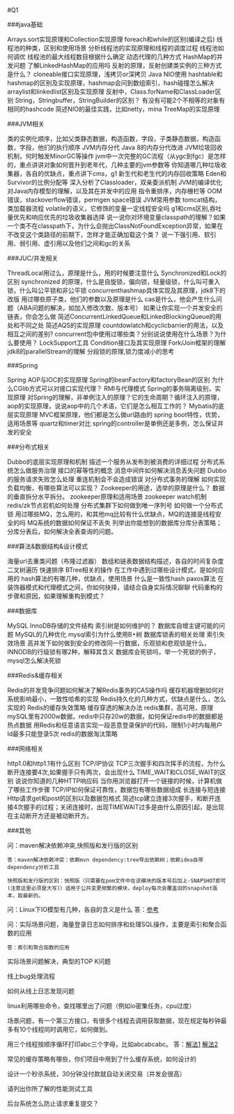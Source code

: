 #Q1

###java基础

Arrays.sort实现原理和Collection实现原理
foreach和while的区别(编译之后)
线程池的种类，区别和使用场景
分析线程池的实现原理和线程的调度过程
线程池如何调优
线程池的最大线程数目根据什么确定
动态代理的几种方式
HashMap的并发问题
了解LinkedHashMap的应用吗
反射的原理，反射创建类实例的三种方式是什么？
cloneable接口实现原理，浅拷贝or深拷贝
Java NIO使用
hashtable和hashmap的区别及实现原理，hashmap会问到数组索引，hash碰撞怎么解决
arraylist和linkedlist区别及实现原理
反射中，Class.forName和ClassLoader区别
String，Stringbuffer，StringBuilder的区别？
有没有可能2个不相等的对象有相同的hashcode
简述NIO的最佳实践，比如netty，mina
TreeMap的实现原理

###JVM相关

类的实例化顺序，比如父类静态数据，构造函数，字段，子类静态数据，构造函数，字段，他们的执行顺序
JVM内存分代
Java 8的内存分代改进
JVM垃圾回收机制，何时触发MinorGC等操作
jvm中一次完整的GC流程（从ygc到fgc）是怎样的，重点讲讲对象如何晋升到老年代，几种主要的jvm参数等
你知道哪几种垃圾收集器，各自的优缺点，重点讲下cms，g1
新生代和老生代的内存回收策略
Eden和Survivor的比例分配等
深入分析了Classloader，双亲委派机制
JVM的编译优化
对Java内存模型的理解，以及其在并发中的应用
指令重排序，内存栅栏等
OOM错误，stackoverflow错误，permgen space错误
JVM常用参数
tomcat结构，类加载器流程
volatile的语义，它修饰的变量一定线程安全吗
g1和cms区别,吞吐量优先和响应优先的垃圾收集器选择
说一说你对环境变量classpath的理解？如果一个类不在classpath下，为什么会抛出ClassNotFoundException异常，如果在不改变这个类路径的前期下，怎样才能正确加载这个类？
说一下强引用、软引用、弱引用、虚引用以及他们之间和gc的关系

###JUC/并发相关

ThreadLocal用过么，原理是什么，用的时候要注意什么
Synchronized和Lock的区别
synchronized 的原理，什么是自旋锁，偏向锁，轻量级锁，什么叫可重入锁，什么叫公平锁和非公平锁
concurrenthashmap具体实现及其原理，jdk8下的改版
用过哪些原子类，他们的参数以及原理是什么
cas是什么，他会产生什么问题（ABA问题的解决，如加入修改次数、版本号）
如果让你实现一个并发安全的链表，你会怎么做
简述ConcurrentLinkedQueue和LinkedBlockingQueue的用处和不同之处
简述AQS的实现原理
countdowlatch和cyclicbarrier的用法，以及相互之间的差别?
concurrent包中使用过哪些类？分别说说使用在什么场景？为什么要使用？
LockSupport工具
Condition接口及其实现原理
Fork/Join框架的理解
jdk8的parallelStream的理解
分段锁的原理,锁力度减小的思考

###Spring

Spring AOP与IOC的实现原理
Spring的beanFactory和factoryBean的区别
为什么CGlib方式可以对接口实现代理？
RMI与代理模式
Spring的事务隔离级别，实现原理
对Spring的理解，非单例注入的原理？它的生命周期？循环注入的原理，aop的实现原理，说说aop中的几个术语，它们是怎么相互工作的？
Mybatis的底层实现原理
MVC框架原理，他们都是怎么做url路由的
spring boot特性，优势，适用场景等
quartz和timer对比
spring的controller是单例还是多例，怎么保证并发的安全

###分布式相关

Dubbo的底层实现原理和机制
描述一个服务从发布到被消费的详细过程
分布式系统怎么做服务治理
接口的幂等性的概念
消息中间件如何解决消息丢失问题
Dubbo的服务请求失败怎么处理
重连机制会不会造成错误
对分布式事务的理解
如何实现负载均衡，有哪些算法可以实现？
Zookeeper的用途，选举的原理是什么？
数据的垂直拆分水平拆分。
zookeeper原理和适用场景
zookeeper watch机制
redis/zk节点宕机如何处理
分布式集群下如何做到唯一序列号
如何做一个分布式锁
用过哪些MQ，怎么用的，和其他mq比较有什么优缺点，MQ的连接是线程安全的吗
MQ系统的数据如何保证不丢失
列举出你能想到的数据库分库分表策略；分库分表后，如何解决全表查询的问题。

###算法&数据结构&设计模式

海量url去重类问题（布隆过滤器）
数组和链表数据结构描述，各自的时间复杂度
二叉树遍历
快速排序
BTree相关的操作
在工作中遇到过哪些设计模式，是如何应用的
hash算法的有哪几种，优缺点，使用场景
什么是一致性hash
paxos算法
在装饰器模式和代理模式之间，你如何抉择，请结合自身实际情况聊聊
代码重构的步骤和原因，如果理解重构到模式？

###数据库

MySQL InnoDB存储的文件结构
索引树是如何维护的？
数据库自增主键可能的问题
MySQL的几种优化
mysql索引为什么使用B+树
数据库锁表的相关处理
索引失效场景
高并发下如何做到安全的修改同一行数据，乐观锁和悲观锁是什么，INNODB的行级锁有哪2种，解释其含义
数据库会死锁吗，举一个死锁的例子，mysql怎么解决死锁

###Redis&缓存相关

Redis的并发竞争问题如何解决了解Redis事务的CAS操作吗
缓存机器增删如何对系统影响最小，一致性哈希的实现
Redis持久化的几种方式，优缺点是什么，怎么实现的
Redis的缓存失效策略
缓存穿透的解决办法
redis集群，高可用，原理
mySQL里有2000w数据，redis中只存20w的数据，如何保证redis中的数据都是热点数据
用Redis和任意语言实现一段恶意登录保护的代码，限制1小时内每用户Id最多只能登录5次
redis的数据淘汰策略

###网络相关

http1.0和http1.1有什么区别
TCP/IP协议
TCP三次握手和四次挥手的流程，为什么断开连接要4次,如果握手只有两次，会出现什么
TIME_WAIT和CLOSE_WAIT的区别
说说你知道的几种HTTP响应码
当你用浏览器打开一个链接的时候，计算机做了哪些工作步骤
TCP/IP如何保证可靠性，数据包有哪些数据组成
长连接与短连接
Http请求get和post的区别以及数据包格式
简述tcp建立连接3次握手，和断开连接4次握手的过程；关闭连接时，出现TIMEWAIT过多是由什么原因引起，是出现在主动断开方还是被动断开方。

###其他

问：maven解决依赖冲突,快照版和发行版的区别
```
答：maven解决依赖冲突：依赖mvn dependency:tree导出依赖树；依赖idea自带dependency分析工具
 
快照版和发行版的区别：快照版（只需要在pom文件中在该模块的版本号后加上-SNAPSHOT即可(注意这里必须是大写)）适用于公共变更频繁的模块，deploy每次会覆盖旧的snapshot版本，取最新的。

```
问：Linux下IO模型有几种，各自的含义是什么
答：[参考](doc/Linux下的五种IO模型详细介绍.md)

问：实际场景问题，海量登录日志如何排序和处理SQL操作，主要是索引和聚合函数的应用
```
答：索引和聚合函数的应用
```

实际场景问题解决，典型的TOP K问题

线上bug处理流程

如何从线上日志发现问题

linux利用哪些命令，查找哪里出了问题（例如io密集任务，cpu过度）

场景问题，有一个第三方接口，有很多个线程去调用获取数据，现在规定每秒钟最多有10个线程同时调用它，如何做到。

用三个线程按顺序循环打印abc三个字母，比如abcabcabc。
答：[解法1](doc/LoopPrintThreadTest.java)   [解法2](doc/LoopPrintThreadTest2.java)

常见的缓存策略有哪些，你们项目中用到了什么缓存系统，如何设计的

设计一个秒杀系统，30分钟没付款就自动关闭交易（并发会很高）

请列出你所了解的性能测试工具

后台系统怎么防止请求重复提交？